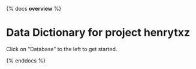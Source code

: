{% docs __overview__ %}

# Data Dictionary for project henrytxz
Click on "Database" to the left to get started.

{% enddocs %}
